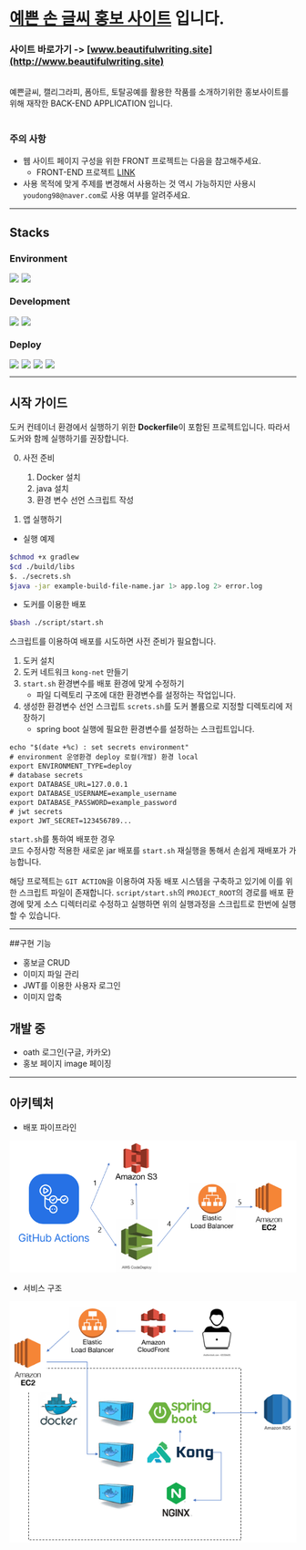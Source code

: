 # [예쁜 손 글씨 홍보 사이트](http://www.beautifulwriting.site) 입니다.

### 사이트 바로가기 -> [www.beautifulwriting.site](http://www.beautifulwriting.site)

<br>
예쁜글씨, 캘리그라피, 폼아트, 토탈공예를 활용한 작품를 소개하기위한 홍보사이트를 위해 재작한 
BACK-END APPLICATION 입니다.
<br>
<br>

### **주의 사항**

- 웹 사이트 페이지 구성을 위한 FRONT 프로젝트는 다음을 참고해주세요.
    - FRONT-END 프로젝트 [LINK](https://github.com/yudonggeun/handwriting-promotion)
- 사용 목적에 맞게 주제를 변경해서 사용하는 것 역시 가능하지만 사용시 `youdong98@naver.com`로 사용 여부를 알려주세요.

---

## Stacks

### Environment

<div style="display: flex;">
    <img style="margin-right: 5px;" src="https://img.shields.io/badge/intellij-gray?style=for-the-badge&logo=INTELLIJ IDEA&logoColor=white">
    <img style="margin-right: 5px;" src="https://img.shields.io/badge/git-F05032?style=for-the-badge&logo=git&logoColor=white">
</div>

### Development

<div style="display: flex;">
    <img style="margin-right: 5px;" src="https://img.shields.io/badge/Spring-6DB33F?style=for-the-badge&logo=Spring&logoColor=white">
    <img style="margin-right: 5px;" src="https://img.shields.io/badge/java-6DB39F?style=for-the-badge&logo=java&logoColor=#61DAFB">
</div>

### Deploy

<div style="display: flex;">
    <img style="margin-right: 5px;" src="https://img.shields.io/badge/github-181717?style=for-the-badge&logo=github&logoColor=white">
    <img style="margin-right: 5px;" src="https://img.shields.io/badge/docker-2496ED?style=for-the-badge&logo=docker&logoColor=white">
    <img style="margin-right: 5px;" src="https://img.shields.io/badge/amazon aws-232F3E?style=for-the-badge&logo=amazonaws&logoColor=white">
    <img style="margin-right: 5px;" src="https://img.shields.io/badge/linux-FCC624?style=for-the-badge&logo=linux&logoColor=black">
</div>


---

## 시작 가이드

도커 컨테이너 환경에서 실행하기 위한 **Dockerfile**이 포함된 프로젝트입니다. 따라서 도커와 함께 실행하기를 권장합니다.

0. 사전 준비
    1. Docker 설치
    2. java 설치
    3. 환경 변수 선언 스크립트 작성

1. 앱 실행하기

- 실행 예제

```bash
$chmod +x gradlew
$cd ./build/libs
$. ./secrets.sh
$java -jar example-build-file-name.jar 1> app.log 2> error.log
```
- 도커를 이용한 배포
```bash
$bash ./script/start.sh
```
스크립트를 이용하여 배포를 시도하면 사전 준비가 필요합니다.
1. 도커 설치
2. 도커 네트워크 `kong-net` 만들기
3. `start.sh` 환경변수를 배포 환경에 맞게 수정하기
    * 파일 디렉토리 구조에 대한 환경변수를 설정하는 작업입니다.
4. 생성한 환경변수 선언 스크립트 `screts.sh`를 도커 볼륨으로 지정할 디렉토리에 저장하기
    * spring boot 실행에 필요한 환경변수를 설정하는 스크립트입니다.

```shell
echo "$(date +%c) : set secrets environment"
# environment 운영환경 deploy 로컬(개발) 환경 local
export ENVIRONMENT_TYPE=deploy
# database secrets
export DATABASE_URL=127.0.0.1
export DATABASE_USERNAME=example_username
export DATABASE_PASSWORD=example_password
# jwt secrets
export JWT_SECRET=123456789...
```
`start.sh`를 통하여 배포한 경우<br> 코드 수정사항 적용한 새로운 jar 배포를 `start.sh` 재실행을 통해서 
손쉽게 재배포가 가능합니다.

해당 프로젝트는 `GIT ACTION`을 이용하여 자동 배포 시스템을 구축하고 있기에 이를 위한 스크립트 파일이 존재합니다. `script/start.sh`의 `PROJECT_ROOT`의 경로를 배포 환경에 맞게
소스 디렉터리로 수정하고 실행하면 위의 실행과정을 스크립트로 한번에 실행할 수 있습니다.

---
##구현 기능
* 홍보글 CRUD
* 이미지 파일 관리
* JWT를 이용한 사용자 로그인
* 이미지 압축

## 개발 중
* oath 로그인(구글, 카카오)
* 홍보 페이지 image 페이징
---

## 아키텍처

* 배포 파이프라인

![배포 구조](./introduce/deploy.PNG)

* 서비스 구조

![서비스 구조](./introduce/architecture.PNG)